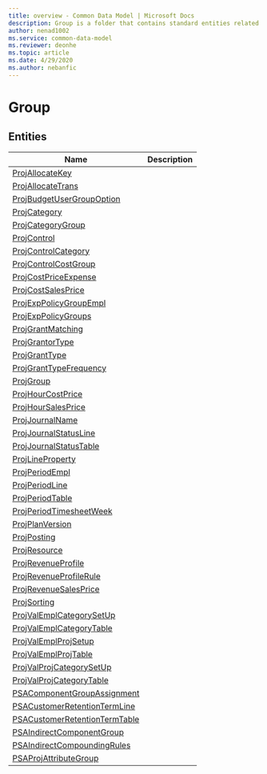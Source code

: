 ```yaml
---
title: overview - Common Data Model | Microsoft Docs
description: Group is a folder that contains standard entities related to the Common Data Model.
author: nenad1002
ms.service: common-data-model
ms.reviewer: deonhe
ms.topic: article
ms.date: 4/29/2020
ms.author: nebanfic
---
```


# Group


## Entities

|Name|Description|
|---|---|
|[ProjAllocateKey](ProjAllocateKey.md)||
|[ProjAllocateTrans](ProjAllocateTrans.md)||
|[ProjBudgetUserGroupOption](ProjBudgetUserGroupOption.md)||
|[ProjCategory](ProjCategory.md)||
|[ProjCategoryGroup](ProjCategoryGroup.md)||
|[ProjControl](ProjControl.md)||
|[ProjControlCategory](ProjControlCategory.md)||
|[ProjControlCostGroup](ProjControlCostGroup.md)||
|[ProjCostPriceExpense](ProjCostPriceExpense.md)||
|[ProjCostSalesPrice](ProjCostSalesPrice.md)||
|[ProjExpPolicyGroupEmpl](ProjExpPolicyGroupEmpl.md)||
|[ProjExpPolicyGroups](ProjExpPolicyGroups.md)||
|[ProjGrantMatching](ProjGrantMatching.md)||
|[ProjGrantorType](ProjGrantorType.md)||
|[ProjGrantType](ProjGrantType.md)||
|[ProjGrantTypeFrequency](ProjGrantTypeFrequency.md)||
|[ProjGroup](ProjGroup.md)||
|[ProjHourCostPrice](ProjHourCostPrice.md)||
|[ProjHourSalesPrice](ProjHourSalesPrice.md)||
|[ProjJournalName](ProjJournalName.md)||
|[ProjJournalStatusLine](ProjJournalStatusLine.md)||
|[ProjJournalStatusTable](ProjJournalStatusTable.md)||
|[ProjLineProperty](ProjLineProperty.md)||
|[ProjPeriodEmpl](ProjPeriodEmpl.md)||
|[ProjPeriodLine](ProjPeriodLine.md)||
|[ProjPeriodTable](ProjPeriodTable.md)||
|[ProjPeriodTimesheetWeek](ProjPeriodTimesheetWeek.md)||
|[ProjPlanVersion](ProjPlanVersion.md)||
|[ProjPosting](ProjPosting.md)||
|[ProjResource](ProjResource.md)||
|[ProjRevenueProfile](ProjRevenueProfile.md)||
|[ProjRevenueProfileRule](ProjRevenueProfileRule.md)||
|[ProjRevenueSalesPrice](ProjRevenueSalesPrice.md)||
|[ProjSorting](ProjSorting.md)||
|[ProjValEmplCategorySetUp](ProjValEmplCategorySetUp.md)||
|[ProjValEmplCategoryTable](ProjValEmplCategoryTable.md)||
|[ProjValEmplProjSetup](ProjValEmplProjSetup.md)||
|[ProjValEmplProjTable](ProjValEmplProjTable.md)||
|[ProjValProjCategorySetUp](ProjValProjCategorySetUp.md)||
|[ProjValProjCategoryTable](ProjValProjCategoryTable.md)||
|[PSAComponentGroupAssignment](PSAComponentGroupAssignment.md)||
|[PSACustomerRetentionTermLine](PSACustomerRetentionTermLine.md)||
|[PSACustomerRetentionTermTable](PSACustomerRetentionTermTable.md)||
|[PSAIndirectComponentGroup](PSAIndirectComponentGroup.md)||
|[PSAIndirectCompoundingRules](PSAIndirectCompoundingRules.md)||
|[PSAProjAttributeGroup](PSAProjAttributeGroup.md)||

